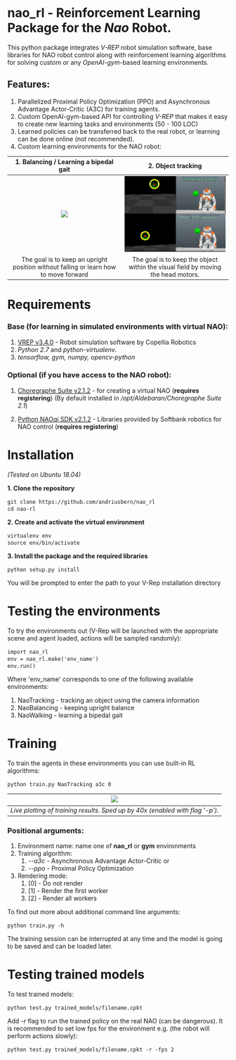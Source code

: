 # nao_rl  -  Reinforcement Learning Package for the *Nao* Robot.
This python package integrates *V-REP* robot simulation software, base libraries for NAO robot control along with reinforcement learning algorithms for solving custom or any *OpenAI-gym*-based learning environments.

## Features:
1. Parallelized Proximal Policy Optimization (PPO) and Asynchronous Advantage Actor-Critic (A3C) for training agents.
2. Custom OpenAI-gym-based API for controlling *V-REP* that makes it easy to create new learning tasks and environments (50 - 100 LOC)
3. Learned policies can be transferred back to the real robot, or learning can be done online (not recommended).
5. Custom learning environments for the NAO robot:
   

  |                      **1. Balancing / Learning a bipedal gait**                      |                              **2. Object tracking**                               |
  | :----------------------------------------------------------------------------------: | :-------------------------------------------------------------------------------: |
  |                <img src="assets/ezgif.com-gif-maker.gif" width="600">                |                    <img src="assets/untitled.gif" width="500">                    |
  | The goal is to keep an upright position without falling or learn how to move forward | The goal is to keep the object within the visual field by moving the head motors. |



# Requirements

### **Base** (for learning in simulated environments with virtual NAO):
1. [VREP v3.4.0](http://coppeliarobotics.com/files/V-REP_PRO_EDU_V3_4_0_Linux.tar.gz) - Robot simulation software by Copellia Robotics
2. *Python 2.7* and *python-virtualenv*. 
3. *tensorflow, gym, numpy, opencv-python*
    

### **Optional** (if you have access to the NAO robot):
1. [Choregraphe Suite v2.1.2](https://community.ald.softbankrobotics.com/en/dl/ZmllbGRfY29sbGVjdGlvbl9pdGVtLTQyNS1maWVsZF9zb2Z0X2RsX2V4dGVybmFsX2xpbmstMC01MzY2MjU%3D?width=500&height=auto) - for creating a virtual NAO (**requires registering**) (By default installed in */opt/Aldebaran/Choregraphe Suite 2.1*)

2. [Python NAOqi SDK v2.1.2](https://community.ald.softbankrobotics.com/en/dl/ZmllbGRfY29sbGVjdGlvbl9pdGVtLTQ1My1maWVsZF9zb2Z0X2RsX2V4dGVybmFsX2xpbmstMC1lZWFmOGU%3D?width=500&height=auto) - Libraries provided by Softbank robotics for NAO control (**requires registering**)

# Installation
*(Tested on Ubuntu 18.04)*

**1. Clone the repository**
   
```
git clone https://github.com/andriusbern/nao_rl
cd nao-rl
```
**2. Create and activate the virtual environment**
   
```
virtualenv env
source env/bin/activate
```

**3. Install the package and the required libraries**
```
python setup.py install
```
You will be prompted to enter the path to your V-Rep installation directory


# Testing the environments
To try the environments out (V-Rep will be launched with the appropriate scene and agent loaded, actions will be sampled randomly):
```
import nao_rl
env = nao_rl.make('env_name')
env.run()
```
Where 'env_name' corresponds to one of the following available environments:
1. NaoTracking  - tracking an object using the camera information
2. NaoBalancing - keeping upright balance
3. NaoWalking   - learning a bipedal gait

# Training

To train the agents in these environments you can use built-in RL algorithms:

```
python train.py NaoTracking a3c 0
```

| ![](assets/live_plot.gif) | 
|:--:| 
|*Live plotting of training results.* *Sped up by 40x (enabled with flag '-p').*|

### Positional arguments:
1. Environment name:      name one of **nao_rl** or **gym** environments
2. Training algorithm: 
   1. *--a3c*    - Asynchronous Advantage Actor-Critic or 
   2. *--ppo*    - Proximal Policy Optimization
3. Rendering mode:
   1. [0] - Do not render
   2. [1] - Render the first worker
   3. [2] - Render all workers

To find out more about additional command line arguments:
```
python train.py -h
```

The training session can be interrupted at any time and the model is going to be saved and can be loaded later.

# Testing trained models

To test trained models:
```
python test.py trained_models/filename.cpkt 
```
Add *-r* flag to run the trained policy on the real NAO (can be dangerous). It is recommended to set low fps for the environment e.g. (the robot will perform actions slowly):
```
python test.py trained_models/filename.cpkt -r -fps 2
```




